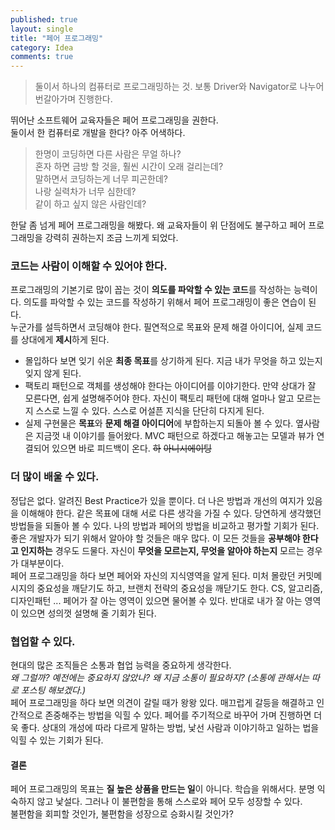 ```yaml
---
published: true
layout: single
title: "페어 프로그래밍"
category: Idea
comments: true
---
```


> 둘이서 하나의 컴퓨터로 프로그래밍하는 것. 보통 Driver와 Navigator로 나누어 번갈아가며 진행한다.

뛰어난 소프트웨어 교육자들은 페어 프로그래밍을 권한다.   
둘이서 한 컴퓨터로 개발을 한다? 아주 어색하다. 

> 한명이 코딩하면 다른 사람은 무얼 하나?  
> 혼자 하면 금방 할 것을, 훨씬 시간이 오래 걸리는데?  
> 말하면서 코딩하는게 너무 피곤한데?   
> 나랑 실력차가 너무 심한데?  
> 같이 하고 싶지 않은 사람인데?  

한달 좀 넘게 페어 프로그래밍을 해봤다. 왜 교육자들이 위 단점에도 불구하고 페어 프로그래밍을 강력히 권하는지 조금 느끼게 되었다.

### 코드는 사람이 이해할 수 있어야 한다.

프로그래밍의 기본기로 많이 꼽는 것이 **의도를 파악할 수 있는 코드**를 작성하는 능력이다. 의도를 파악할 수 있는 코드를 작성하기 위해서 페어 프로그래밍이 좋은 연습이 된다.  
누군가를 설득하면서 코딩해야 한다. 필연적으로 목표와 문제 해결 아이디어, 실제 코드를 상대에게 **제시**하게 된다.
- 몰입하다 보면 잊기 쉬운 **최종 목표**를 상기하게 된다. 지금 내가 무엇을 하고 있는지 잊지 않게 된다.  
- 팩토리 패턴으로 객체를 생성해야 한다는 아이디어를 이야기한다. 만약 상대가 잘 모른다면, 쉽게 설명해주어야 한다. 자신이 팩토리 패턴에 대해 얼마나 알고 모르는지 스스로 느낄 수 있다. 스스로 어설픈 지식을 단단히 다지게 된다.
- 실제 구현물은 **목표**와 **문제 해결 아이디어**에 부합하는지 되돌아 볼 수 있다. 옆사람은 지금껏 내 이야기를 들어왔다. MVC 패턴으로 하겠다고 해놓고는 모델과 뷰가 연결되어 있으면 바로 피드백이 온다. ~~하~~ ~~아니시에이팅~~


### 더 많이 배울 수 있다.

정답은 없다. 알려진 Best Practice가 있을 뿐이다. 더 나은 방법과 개선의 여지가 있음을 이해해야 한다.
같은 목표에 대해 서로 다른 생각을 가질 수 있다. 당연하게 생각했던 방법들을 되돌아 볼 수 있다. 나의 방법과 페어의 방법을 비교하고 평가할 기회가 된다. 
좋은 개발자가 되기 위해서 알아야 할 것들은 매우 많다. 이 모든 것들을 **공부해야 한다고 인지하는** 경우도 드물다. 자신이 **무엇을 모르는지, 무엇을 알아야 하는지** 모르는 경우가 대부분이다.  
페어 프로그래밍을 하다 보면 페어와 자신의 지식영역을 알게 된다. 미처 몰랐던 커밋메시지의 중요성을 깨닫기도 하고, 브랜치 전략의 중요성을 깨닫기도 한다. CS, 알고리즘, 디자인패턴 ... 페어가 잘 아는 영역이 있으면 물어볼 수 있다. 반대로 내가 잘 아는 영역이 있으면 성의껏 설명해 줄 기회가 된다.

### 협업할 수 있다.

현대의 많은 조직들은 소통과 협업 능력을 중요하게 생각한다.  
_왜 그럴까? 예전에는 중요하지 않았나? 왜 지금 소통이 필요하지? (소통에 관해서는 따로 포스팅 해보겠다.)_  
페어 프로그래밍을 하다 보면 의견이 갈릴 때가 왕왕 있다. 매끄럽게 갈등을 해결하고 인간적으로 존중해주는 방법을 익힐 수 있다. 페어를 주기적으로 바꾸어 가며 진행하면 더욱 좋다. 상대의 개성에 따라 다르게 말하는 방법, 낯선 사람과 이야기하고 일하는 법을 익힐 수 있는 기회가 된다. 

#### 결론

페어 프로그래밍의 목표는 **질 높은 상품을 만드는 일**이 아니다. 학습을 위해서다. 분명 익숙하지 않고 낯설다. 그러나 이 불편함을 통해 스스로와 페어 모두 성장할 수 있다.   
불편함을 회피할 것인가, 불편함을 성장으로 승화시킬 것인가?